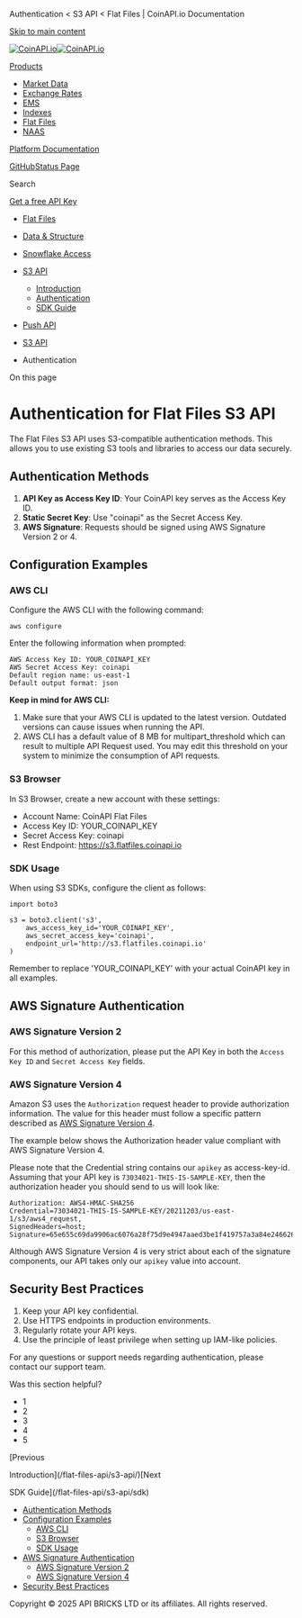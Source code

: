 Authentication < S3 API < Flat Files | CoinAPI.io Documentation




[Skip to main content](#__docusaurus_skipToContent_fallback)

[![CoinAPI.io](/img/logo.svg)![CoinAPI.io](/img/logo.svg)](https://www.coinapi.io)

[Products](/flat-files-api/s3-api/authentication)

* [Market Data](/market-data/)
* [Exchange Rates](/exchange-rates-api/)
* [EMS](/ems-api/)
* [Indexes](/indexes-api/)
* [Flat Files](/flat-files-api/)
* [NAAS](/naas-api/)

[Platform Documentation](/general/authentication)

[GitHub](https://github.com/api-bricks/api-bricks-sdk)[Status Page](https://status.coinapi.io)

Search

[Get a free API Key](https://console.coinapi.io/?link=/apikeys/create)

* [Flat Files](/flat-files-api/)
* [Data & Structure](/flat-files-api/data-types/)
* [Snowflake Access](/flat-files-api/snowflake/)
* [S3 API](/flat-files-api/s3-api/)

  + [Introduction](/flat-files-api/s3-api/)
  + [Authentication](/flat-files-api/s3-api/authentication)
  + [SDK Guide](/flat-files-api/s3-api/sdk)
* [Push API](/flat-files-api/rest-api/push-api)

* [S3 API](/flat-files-api/s3-api/)
* Authentication

On this page

Authentication for Flat Files S3 API
====================================

The Flat Files S3 API uses S3-compatible authentication methods. This allows you to use existing S3 tools and libraries to access our data securely.

Authentication Methods[​](/flat-files-api/s3-api/authentication#authentication-methods "Direct link to Authentication Methods")
-------------------------------------------------------------------------------------------------------------------------------

1. **API Key as Access Key ID**: Your CoinAPI key serves as the Access Key ID.
2. **Static Secret Key**: Use "coinapi" as the Secret Access Key.
3. **AWS Signature**: Requests should be signed using AWS Signature Version 2 or 4.

Configuration Examples[​](/flat-files-api/s3-api/authentication#configuration-examples "Direct link to Configuration Examples")
-------------------------------------------------------------------------------------------------------------------------------

### AWS CLI[​](/flat-files-api/s3-api/authentication#aws-cli "Direct link to AWS CLI")

Configure the AWS CLI with the following command:

```
aws configure
```

Enter the following information when prompted:

```
AWS Access Key ID: YOUR_COINAPI_KEY  
AWS Secret Access Key: coinapi  
Default region name: us-east-1  
Default output format: json
```

**Keep in mind for AWS CLI:**

1. Make sure that your AWS CLI is updated to the latest version. Outdated versions can cause issues when running the API.
2. AWS CLI has a default value of 8 MB for multipart\_threshold which can result to multiple API Request used. You may edit this threshold on your system to minimize the consumption of API requests.

### S3 Browser[​](/flat-files-api/s3-api/authentication#s3-browser "Direct link to S3 Browser")

In S3 Browser, create a new account with these settings:

* Account Name: CoinAPI Flat Files
* Access Key ID: YOUR\_COINAPI\_KEY
* Secret Access Key: coinapi
* Rest Endpoint: <https://s3.flatfiles.coinapi.io>

### SDK Usage[​](/flat-files-api/s3-api/authentication#sdk-usage "Direct link to SDK Usage")

When using S3 SDKs, configure the client as follows:

```
import boto3  
  
s3 = boto3.client('s3',  
    aws_access_key_id='YOUR_COINAPI_KEY',  
    aws_secret_access_key='coinapi',  
    endpoint_url='http://s3.flatfiles.coinapi.io'  
)
```

Remember to replace 'YOUR\_COINAPI\_KEY' with your actual CoinAPI key in all examples.

AWS Signature Authentication[​](/flat-files-api/s3-api/authentication#aws-signature-authentication "Direct link to AWS Signature Authentication")
-------------------------------------------------------------------------------------------------------------------------------------------------

### AWS Signature Version 2[​](/flat-files-api/s3-api/authentication#aws-signature-version-2 "Direct link to AWS Signature Version 2")

For this method of authorization, please put the API Key in both the `Access Key ID` and `Secret Access Key` fields.

### AWS Signature Version 4[​](/flat-files-api/s3-api/authentication#aws-signature-version-4 "Direct link to AWS Signature Version 4")

Amazon S3 uses the `Authorization` request header to provide authorization information. The value for this header must follow a specific pattern described as [AWS Signature Version 4](https://docs.aws.amazon.com/AmazonS3/latest/API/sigv4-auth-using-authorization-header.html).

The example below shows the Authorization header value compliant with AWS Signature Version 4.

Please note that the Credential string contains our `apikey` as access-key-id.
Assuming that your API key is `73034021-THIS-IS-SAMPLE-KEY`, then the authorization header you should send to us will look like:

```
Authorization: AWS4-HMAC-SHA256  
Credential=73034021-THIS-IS-SAMPLE-KEY/20211203/us-east-1/s3/aws4_request,  
SignedHeaders=host;  
Signature=65e655c69da9906ac6076a28f75d9e4947aaed3be1f419757a3a84e24662673d
```

Although AWS Signature Version 4 is very strict about each of the signature components, our API takes only our `apikey` value into account.

Security Best Practices[​](/flat-files-api/s3-api/authentication#security-best-practices "Direct link to Security Best Practices")
----------------------------------------------------------------------------------------------------------------------------------

1. Keep your API key confidential.
2. Use HTTPS endpoints in production environments.
3. Regularly rotate your API keys.
4. Use the principle of least privilege when setting up IAM-like policies.

For any questions or support needs regarding authentication, please contact our support team.

Was this section helpful?

* 1
* 2
* 3
* 4
* 5

[Previous

Introduction](/flat-files-api/s3-api/)[Next

SDK Guide](/flat-files-api/s3-api/sdk)

* [Authentication Methods](/flat-files-api/s3-api/authentication#authentication-methods)
* [Configuration Examples](/flat-files-api/s3-api/authentication#configuration-examples)
  + [AWS CLI](/flat-files-api/s3-api/authentication#aws-cli)
  + [S3 Browser](/flat-files-api/s3-api/authentication#s3-browser)
  + [SDK Usage](/flat-files-api/s3-api/authentication#sdk-usage)
* [AWS Signature Authentication](/flat-files-api/s3-api/authentication#aws-signature-authentication)
  + [AWS Signature Version 2](/flat-files-api/s3-api/authentication#aws-signature-version-2)
  + [AWS Signature Version 4](/flat-files-api/s3-api/authentication#aws-signature-version-4)
* [Security Best Practices](/flat-files-api/s3-api/authentication#security-best-practices)

Copyright © 2025 API BRICKS LTD or its affiliates. All rights reserved.